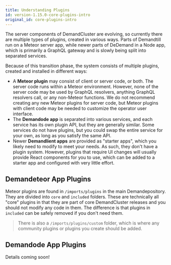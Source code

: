 ```yaml
---
title: Understanding Plugins
id: version-1.15.0-core-plugins-intro
original_id: core-plugins-intro
---
```


The server components of DemandCluster are evolving, so currently there are multiple types of plugins, created in various ways. Parts of Demandtill run on a Meteor server app, while newer parts of DeDemand in a Node app, which is primarily a GraphQL gateway and is slowly being split into separated services.

Because of this transition phase, the system consists of multiple plugins, created and installed in different ways:

- A **Meteor plugin** may consist of client or server code, or both. The server code runs within a Meteor environment. However, none of the server code may be used by GraphQL resolvers, anything GraphQL resolvers call, or any non-Meteor functions. We do not recommend creating any new Meteor plugins for server code, but Meteor plugins with client code may be needed to customize the operator user interface.
- The **Demandode app** is separated into various services, and each service has its own plugin API, but they are generally similar. Some services do not have plugins, but you could swap the entire service for your own, as long as you satisfy the same API.
- Newer **Demandlient apps** are provided as "starter apps", which you likely need to modify to meet your needs. As such, they don't have a plugin system. However, plugins that require UI changes will usually provide React components for you to use, which can be added to a starter app and configured with very little effort.

## Demandeteor App Plugins

Meteor plugins are found in `/imports/plugins` in the main Demandepository. They are divided into `core` and `included` folders. These are technically all "core" plugins in that they are part of core DemandCluster releases and you should not modify any code in them. The difference is that plugins in `included` can be safely removed if you don't need them.

> There is also a `/imports/plugins/custom` folder, which is where any community plugins or plugins you create should be added.

## Demandode App Plugins

Details coming soon!
